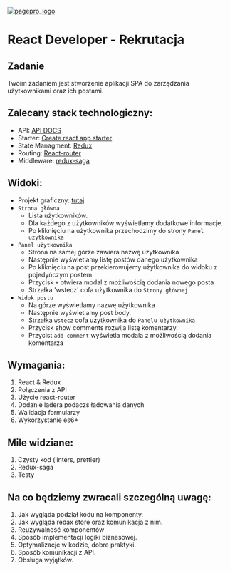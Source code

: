 [![pagepro_logo](https://miro.medium.com/fit/c/96/96/0*cVHxjMcinW8ale32.png)](https://daftcode.pl/)

# React Developer - Rekrutacja

## Zadanie
Twoim zadaniem jest stworzenie aplikacji SPA do zarządzania użytkownikami oraz ich postami.

## Zalecany stack technologiczny:
* API: [API DOCS](https://jsonplaceholder.typicode.com/)
* Starter: [Create react app starter](https://github.com/facebook/create-react-app)
* State Managment: [Redux](https://github.com/reduxjs/react-redux)
* Routing: [React-router](https://github.com/ReactTraining/react-router)
* Middleware: [redux-saga](https://redux-saga.js.org)

## Widoki:
* Projekt graficzny:
   [tutaj](https://www.figma.com/file/4DiXIKzfq48wyDN2Z6YLGm/Frontend-Developer---Recruitment-Task?node-id=0%3A1)
* `Strona główna` 
    * Lista użytkowników. 
    * Dla każdego z użytkowników wyświetlamy dodatkowe informacje.
    * Po kliknięciu na użytkownika przechodzimy do strony `Panel użytkownika`
* `Panel użytkownika`
    * Strona na samej górze zawiera nazwę użytkownika
    * Następnie wyświetlamy listę postów danego użytkownika
    * Po kliknięciu na post przekierowujemy użytkownika do widoku z pojedyńczym postem.
    * Przycisk `+` otwiera modal z możliwością dodania nowego posta
    * Strzałka 'wstecz' cofa użytkownika do `Strony głównej`
* `Widok postu`
    * Na górze wyświetlamy nazwę użytkownika
    * Następnie wyświetlamy post body.
    * Strzałka `wstecz` cofa użytkownika do `Panelu użytkownika`
    * Przycisk show comments rozwija listę komentarzy.
    * Przycist `add comment` wyświetla modala z możliwością dodania komentarza

## Wymagania:
1. React &amp; Redux
2. Połączenia z API
3. Użycie react-router
4. Dodanie ladera podaczs ładowania danych
5. Walidacja formularzy
6. Wykorzystanie es6+

## Mile widziane:
1. Czysty kod (linters, prettier)
2. Redux-saga
3. Testy

## Na co będziemy zwracali szczególną uwagę:
1. Jak wygląda podział kodu na komponenty.
2. Jak wygląda redax store oraz komunikacja z nim.
3. Reużywalność komponentów
4. Sposób implementacji logiki biznesowej.
5. Optymalizacje w kodzie, dobre praktyki.
6. Sposób komunikacji z API.
7. Obsługa wyjątków.

